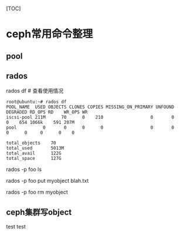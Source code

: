 [TOC]
# ceph常用命令整理
## pool




## rados
rados df # 查看使用情况
```
root@ubuntu:~# rados df
POOL_NAME  USED OBJECTS CLONES COPIES MISSING_ON_PRIMARY UNFOUND DEGRADED RD_OPS RD    WR_OPS WR   
iscsi-pool 211M      70      0    210                  0       0        0    654 1066k    591 207M 
pool          0       0      0      0                  0       0        0      0     0      0    0 

total_objects    70
total_used       5013M
total_avail      122G
total_space      127G
```

rados -p foo ls

rados -p foo put myobject blah.txt

rados -p foo rm myobject





## ceph集群写object
test
test







